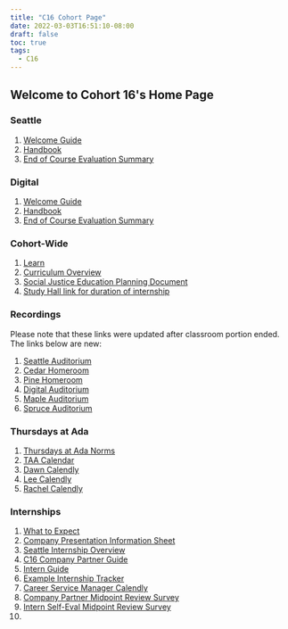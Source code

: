 ```yaml
---
title: "C16 Cohort Page"
date: 2022-03-03T16:51:10-08:00
draft: false
toc: true
tags:
  - C16
---
```


## Welcome to Cohort 16's Home Page

### Seattle

1. [Welcome Guide](https://drive.google.com/file/d/1m3UeqY7by_DsHHCCivc57lxIBE9SJu24/view?usp=sharing)
2. [Handbook](https://drive.google.com/file/d/10n0v5GD2HYnzVN-qsNtZrYfDHu0pu9Mf/view?usp=sharing)
3. [End of Course Evaluation Summary](https://drive.google.com/file/d/10RfZOl2kMgK-UJWMYbkONFoSXa2uaC6x/view?usp=sharing)

### Digital

1. [Welcome Guide](https://drive.google.com/file/d/1fHrDvwLEXJ-voWOWw_jVrj2RO7TGtu5P/view?usp=sharing)
2. [Handbook](https://drive.google.com/file/d/1Z0ksf3v5FWHOVZ_HzW0rGTUBMEOsgo4d/view?usp=sharing)
3. [End of Course Evaluation Summary](https://drive.google.com/file/d/1w8x_feUJze4uY1WKJe2axnrl1WyYhI9m/view?usp=sharing)

### Cohort-Wide

1. [Learn](https://learn-2.galvanize.com/cohorts/2836)
2. [Curriculum Overview](https://drive.google.com/file/d/1hnnwlXWeDukWpwEPk8J1zljTxaaraeST/view?usp=sharing)
3. [Social Justice Education Planning Document](https://drive.google.com/file/d/1P2UKByFLv80GVH5u_9ze8MSsZ1f2huR1/view?usp=sharing)
4. [Study Hall link for duration of internship](https://adadev-org.zoom.us/j/4219189953)

### Recordings
Please note that these links were updated after classroom portion ended. The links below are new:

1. [Seattle Auditorium](https://adaacademy.hosted.panopto.com/Panopto/Pages/Sessions/List.aspx#folderID=%22a0a2eb4e-9c9e-466b-af26-ad920156eefe%22)
2. [Cedar Homeroom](https://adaacademy.hosted.panopto.com/Panopto/Pages/Sessions/List.aspx#folderID=%22c0f1c3b1-37bf-4a4e-9971-ae4e01671268%22)
3. [Pine Homeroom](https://adaacademy.hosted.panopto.com/Panopto/Pages/Sessions/List.aspx#folderID=%225eb25a5f-84fe-405f-891d-ae4e016616d4%22)
4. [Digital Auditorium](https://adaacademy.hosted.panopto.com/Panopto/Pages/Sessions/List.aspx#folderID=%2272184a77-db44-4ac9-8a42-ad920156a644%22)
5. [Maple Auditorium](https://adaacademy.hosted.panopto.com/Panopto/Pages/Sessions/List.aspx#folderID=%221c854989-a090-4d3c-9287-ae4e0164d351%22)
6. [Spruce Auditorium](https://adaacademy.hosted.panopto.com/Panopto/Pages/Sessions/List.aspx#folderID=%22c4927add-31c2-4e0c-b4bd-ae4e01681355%22)

### Thursdays at Ada

1. [Thursdays at Ada Norms](https://docs.google.com/document/d/1dxhqT6Jg51fn0ttvFxTwWZDbm8mVlsAB9tcwUQbuWrU/edit?usp=sharing)
2. [TAA Calendar](https://drive.google.com/file/d/1yk9p27fwln_H-CpjYKh7MTkSNgNiLGbi/view?usp=sharing)
3. [Dawn Calendly](https://go.adadevelopersacademy.org/e/930233/dawn-cheung-30minutes/3t469/51568808?h=TppB1Z9GN5unwZjN_WivDCu9hu51oIeSX8VX3VeOSqQ)
4. [Lee Calendly](https://go.adadevelopersacademy.org/e/930233/leonna-lee-lee-c16-intern-1-1/3t46d/51568808?h=TppB1Z9GN5unwZjN_WivDCu9hu51oIeSX8VX3VeOSqQ)
5. [Rachel Calendly](https://go.adadevelopersacademy.org/e/930233/ari-intern-office-hours-30-min/3t46h/51568808?h=TppB1Z9GN5unwZjN_WivDCu9hu51oIeSX8VX3VeOSqQ)

### Internships

1. [What to Expect](https://docs.google.com/presentation/d/16D_hJBfEbreQneOw3D0RE1QYbBIi_mQc/edit?usp=sharing&ouid=117402741877336591974&rtpof=true&sd=true)
2. [Company Presentation Information Sheet](https://docs.google.com/spreadsheets/d/15NC9F3eK1oj28y2CK8yiyso1cxnuqvCP/edit?usp=sharing&ouid=117402741877336591974&rtpof=true&sd=true)
3. [Seattle Internship Overview](https://drive.google.com/file/d/1vixiHv7ArR4dMYxovrNk2KSGB4b3TwA5/view?usp=sharing)
4. [C16 Company Partner Guide](https://drive.google.com/file/d/1w4bdS08drSt9QW82Aq4cgcW__nEvq79n/view?usp=sharing)
5. [Intern Guide](https://drive.google.com/file/d/1WvyyhhuSdY1N73adxyfghDZyIQFNEPz_/view?usp=sharing)
6. [Example Internship Tracker](https://docs.google.com/spreadsheets/d/1LU_R6jO4mQfC5hf5MAvnyWMJ1MS1tWSo/edit?usp=sharing&ouid=117402741877336591974&rtpof=true&sd=true)
7. [Career Service Manager Calendly]()
8. [Company Partner Midpoint Review Survey](https://docs.google.com/forms/d/e/1FAIpQLSfg3KZ3iovqs6OfrORKTHOxjIU1ue5Zg4u9bZlzVPmnA6ADYA/viewform)
9.  [Intern Self-Eval Midpoint Review Survey](https://docs.google.com/forms/d/e/1FAIpQLSeBahyATI9j-QiXGIQwjY32Q-Kg-OPb2cfOxdtLCUpe_f9hGw/viewform)
10. 
